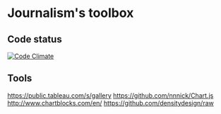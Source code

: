 # Journalism's toolbox

## Code status

[![Code Climate](https://codeclimate.com/github/korasaccharin/toolbox/badges/gpa.svg)](https://codeclimate.com/github/korasaccharin/toolbox)

## Tools

https://public.tableau.com/s/gallery
https://github.com/nnnick/Chart.js
http://www.chartblocks.com/en/
https://github.com/densitydesign/raw
